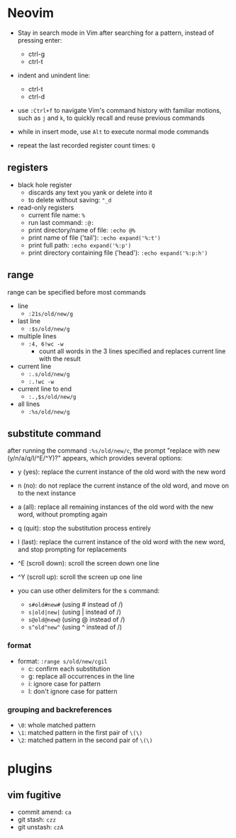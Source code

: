 # Neovim

- Stay in search mode in Vim after searching for a pattern, instead of pressing enter:
  - ctrl-g
  - ctrl-t

- indent and unindent line:
  - ctrl-t
  - ctrl-d

- use `:Ctrl+f` to navigate Vim's command history with familiar motions, such as `j` and `k`, to quickly recall and reuse previous commands

- while in insert mode, use `Alt` to execute normal mode commands
- repeat the last recorded register count times: `Q`

## registers

- black hole register
  - discards any text you yank or delete into it
  - to delete without saving: `"_d`
- read-only registers
  - current file name: `%`
  - run last command: `:@:`
  - print directory/name of file: `:echo @%`
  - print name of file ('tail'): `:echo expand('%:t')`
  - print full path: `:echo expand('%:p')`
  - print directory containing file ('head'): `:echo expand('%:p:h')`

## range

range can be specified before most commands

- line
  - `:21s/old/new/g`
- last line
  - `:$s/old/new/g`
- multiple lines
  - `:4, 6!wc -w`
    - count all words in the 3 lines specified and replaces current line with the result
- current line
  - `:.s/old/new/g`
  - `:.!wc -w`
- current line to end
  - `:.,$s/old/new/g`
- all lines
  - `:%s/old/new/g`

## substitute command

after running the command `:%s/old/new/c`, the prompt "replace with new (y/n/a/q/l/^E/^Y)?" appears, which provides several options:
- y (yes): replace the current instance of the old word with the new word
- n (no): do not replace the current instance of the old word, and move on to the next instance
- a (all): replace all remaining instances of the old word with the new word, without prompting again
- q (quit): stop the substitution process entirely
- l (last): replace the current instance of the old word with the new word, and stop prompting for replacements
- ^E (scroll down): scroll the screen down one line
- ^Y (scroll up): scroll the screen up one line

- you can use other delimiters for the s command:
  - `s#old#new#` (using # instead of /)
  - `s|old|new|` (using | instead of /)
  - `s@old@new@` (using @ instead of /)
  - `s^old^new^` (using ^ instead of /)

### format

- format: `:range s/old/new/cgil`
  - c: confirm each substitution
  - g: replace all occurrences in the line
  - i: ignore case for pattern
  - l: don't ignore case for pattern

### grouping and backreferences

- `\0`: whole matched pattern
- `\1`: matched pattern in the first pair of `\(\)`
- `\2`: matched pattern in the second pair of `\(\)`

# plugins

## vim fugitive

- commit amend: `ca`
- git stash: `czz`
- git unstash: `czA`
